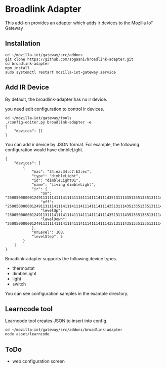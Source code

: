 # Broadlink Adapter

This add-on provides an adapter which adds ir devices to the Mozilla
IoT Gateway

## Installation

```shell
cd ~/mozilla-iot/gateway/src/addons
git clone https://github.com/sogaani/broadlink-adapter.git
cd broadlink-adapter
npm install
sudo systemctl restart mozilla-iot-gateway.service
```

## Add IR Device

By default, the broadlink-adapter has no ir device.

you need edit configuration to control ir devices.

```shell
cd ~/mozilla-iot/gateway/tools
./config-editor.py broadlink-adapter -e
{
    "devices": []
}
```

You can add ir device by JSON format.
For example, the following configuration would have dimbleLight.
```shell
{
    "devices": [
        {
            "mac": "34:ea:34:c7:b2:ec",
            "type": "dimbleLight",
            "id": "dimbleLight01",
            "name": "Living dimbleLight",
            "ir": {
                "on": "26005000000124911311141114111411141114111411143513111435133513351311143513351311143513111411141114351311141114111411143513351335131114351335133513000d05",
                "off": "26005000000124911311141114111411141114111411143513111435133513351311143513351311141114111411141114111411141114111435133513351335133513351335133513000d05",
                "levelUp": "26005000000124911311141114111411141114111411143513111435133513351311143513351311143513111435131114111411141114111411143513111435133513351335133513000d05",
                "levelDown": "26005000000124911311141114111411141114111411143513111435133513351311143513351311141114351335131114111411141114111435131114111435133513351335133513000d05"
            },
            "onLevel": 100,
            "levelStep": 5
        }
    ]
}
```

Broadlink-adapter supports the following device types.
- thermostat
- dimbleLight
- light
- switch

You can see configuration samples in the example directory.

## Learncode tool

Learncode tool creates JSON to insert into config.

```shell
cd ~/mozilla-iot/gateway/src/addons/broadlink-adapter
node asset/learncode
```

## ToDo
- web configuration screen